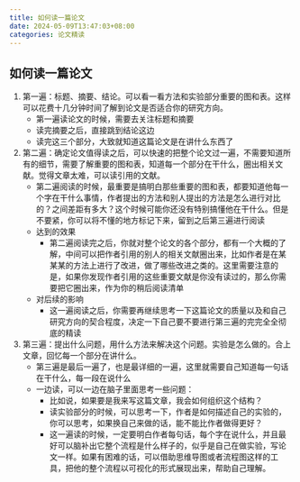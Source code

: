 ```yaml
---
title: 如何读一篇论文
date: 2024-05-09T13:47:03+08:00
categories: 论文精读
---
```


## 如何读一篇论文

1. 第一遍：标题、摘要、结论。可以看一看方法和实验部分重要的图和表。这样可以花费十几分钟时间了解到论文是否适合你的研究方向。
   - 第一遍读论文的时候，需要去关注标题和摘要
   - 读完摘要之后，直接跳到结论这边
   - 读完这三个部分，大致就知道这篇论文是在讲什么东西了
2. 第二遍：确定论文值得读之后，可以快速的把整个论文过一遍，不需要知道所有的细节，需要了解重要的图和表，知道每一个部分在干什么，圈出相关文献。觉得文章太难，可以读引用的文献。
   - 第二遍阅读的时候，最重要是搞明白那些重要的图和表，都要知道他每一个字在干什么事情，作者提出的方法和别人提出的方法是怎么进行对比的？之间差距有多大？这个时候可能你还没有特别搞懂他在干什么。但是不要紧，你可以将不懂的地方标记下来，留到之后第三遍进行阅读
   - 达到的效果
     - 第二遍阅读完之后，你就对整个论文的各个部分，都有一个大概的了解，中间可以把作者引用的别人的相关文献圈出来，比如作者是在某某某的方法上进行了改进，做了哪些改进之类的。这里需要注意的是，如果你发现作者引用的这些重要文献是你没有读过的，那么你需要把它圈出来，作为你的稍后阅读清单
   - 对后续的影响
     - 这一遍阅读之后，你需要再继续思考一下这篇论文的质量以及和自己研究方向的契合程度，决定一下自己要不要进行第三遍的完完全全彻底的精读
3. 第三遍：提出什么问题，用什么方法来解决这个问题。实验是怎么做的。合上文章，回忆每一个部分在讲什么。
   - 第三遍是最后一遍了，也是最详细的一遍，这里就需要自己知道每一句话在干什么，每一段在说什么
   - 一边读，可以一边在脑子里面思考一些问题：
     - 比如说，如果要是我来写这篇文章，我会如何组织这个结构？
     - 读实验部分的时候，可以思考一下，作者是如何描述自己的实验的，你可以思考，如果换自己来做的话，能不能比作者做得更好？
     - 这一遍读的时候，一定要明白作者每句话，每个字在说什么，并且最好可以脑补出它整个流程是什么样子的，似乎是自己在做实验，写论文一样。如果有困难的话，可以借助思维导图或者流程图这样的工具，把他的整个流程以可视化的形式展现出来，帮助自己理解。